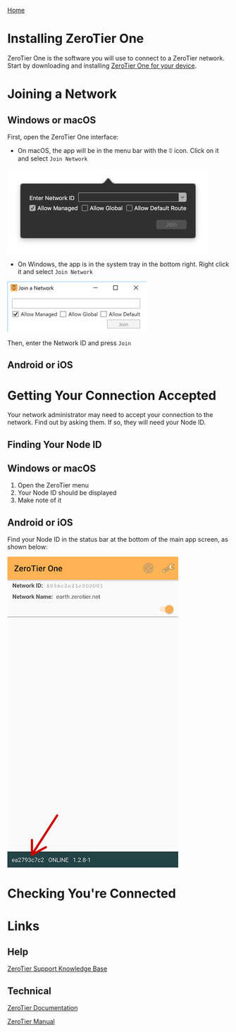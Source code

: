 
[Home](./)

# Installing ZeroTier One

ZeroTier One is the software you will use to connect to a ZeroTier network. Start by downloading and installing [ZeroTier One for your device](https://www.zerotier.com/download/).

# Joining a Network

## Windows or macOS

First, open the ZeroTier One interface:

 - On macOS, the app will be in the menu bar with the ⏁ icon. Click on it and select `Join Network`

![macOS Join Network Menu](./images/zerotier/macos-join.png)

- On Windows, the app is in the system tray in the bottom right. Right click it and select `Join Network`

![Windows Join Network Menu](./images/zerotier/windows-join.png)

Then, enter the Network ID and press `Join`


## Android or iOS         


# Getting Your Connection Accepted

Your network administrator may need to accept your connection to the network. Find out by asking them. If so, they will need your Node ID.

## Finding Your Node ID

## Windows or macOS

1. Open the ZeroTier menu
2. Your Node ID should be displayed
3. Make note of it

## Android or iOS

Find your Node ID in the status bar at the bottom of the main app screen, as shown below:

![Mobile Node ID](./images/zerotier/mobile-node-id.png)

# Checking You're Connected



# Links

## Help

[ZeroTier Support Knowledge Base](https://zerotier.atlassian.net/wiki/spaces/SD/overview)

## Technical

[ZeroTier Documentation](https://docs.zerotier.com/)

[ZeroTier Manual](https://www.zerotier.com/manual/)

